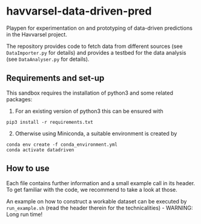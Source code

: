 # havvarsel-data-driven-pred

Playpen for experimentation on and prototyping of data-driven predictions in the Havvarsel project.

The repository provides code to fetch data from different sources (see `DataImporter.py` for details) and provides a testbed for the data analysis (see `DataAnalyser.py` for details).

## Requirements and set-up 

This sandbox requires the installation of python3 and some related packages:

1. For an existing version of python3 this can be ensured with
```
pip3 install -r requirements.txt
```

2. Otherwise using Miniconda, a suitable environment is created by
```
conda env create -f conda_environment.yml
conda activate datadriven
```

## How to use

Each file contains further information and a small example call in its header. To get familiar with the code, we recommend to take a look at those. 

An example on how to construct a workable dataset can be executed by `run_example.sh` (read the header therein for the technicalities) - WARNING: Long run time!
